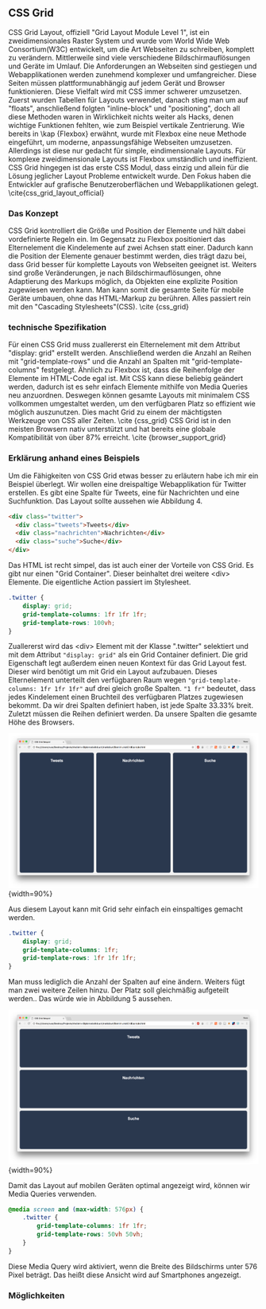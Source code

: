 ## CSS Grid

[kommentar]: # 'CSS Grid, offiziell "Grid Layout Module Level 1", ist eine Technik um zweidimensionale Layouts in Form eines Rasters umzusetzen. Dieses Modul ist speziell für anpassungsfähige grafische Benutzeroberflächen optimiert worden. Außerdem erlaubt Grid gravierende Veränderungen des Layouts, ohne das sich diese auch im Markup wiederspiegeln müssen. Dies ist durch die explizite Positionierung der Elemente möglich. Außerdem kann der Autor die Seite mithilfe von Media Queries, in Kombination mit den Attributen des Grid Containers, an Veränderungen des Gerät Formfaktors, der Bildschirmausrichtung und Auflösung anpassen, ohne die semantische Struktur der Webseite zu beeinflussen. \cite{css_grid_layout_official}'

CSS Grid Layout, offiziell "Grid Layout Module Level 1", ist ein zweidimensionales Raster System und wurde vom World Wide Web Consortium(W3C) entwickelt, um die Art Webseiten zu schreiben, komplett zu verändern. Mittlerweile sind viele verschiedene Bildschirmauflösungen und Geräte im Umlauf. Die Anforderungen an Webseiten sind gestiegen und Webapplikationen werden zunehmend komplexer und umfangreicher. Diese Seiten müssen plattformunabhängig auf jedem Gerät und Browser funktionieren. Diese Vielfalt wird mit CSS immer schwerer umzusetzen. Zuerst wurden Tabellen für Layouts verwendet, danach stieg man um auf "floats", anschließend folgten "inline-block" und "positioning", doch all diese Methoden waren in Wirklichkeit nichts weiter als Hacks, denen wichtige Funktionen fehlten, wie zum Beispiel vertikale Zentrierung. Wie bereits in \kap {Flexbox} erwähnt, wurde mit Flexbox eine neue Methode eingeführt, um moderne, anpassungsfähige Webseiten umzusetzen. Allerdings ist diese nur gedacht für simple, eindimensionale Layouts. Für komplexe zweidimensionale Layouts ist Flexbox umständlich und ineffizient. CSS Grid hingegen ist das erste CSS Modul, dass einzig und allein für die Lösung jeglicher Layout Probleme entwickelt wurde. Den Fokus haben die Entwickler auf grafische Benutzeroberflächen und Webapplikationen gelegt. \cite{css_grid_layout_official}

### Das Konzept

CSS Grid kontrolliert die Größe und Position der Elemente und hält dabei vordefinierte Regeln ein. Im Gegensatz zu Flexbox positioniert das Elternelement die Kindelemente auf zwei Achsen statt einer. Dadurch kann die Position der Elemente genauer bestimmt werden, dies trägt dazu bei, dass Grid besser für komplette Layouts von Webseiten geeignet ist. Weiters sind große Veränderungen, je nach Bildschirmauflösungen, ohne Adaptierung des Markups möglich, da Objekten eine explizite Position zugewiesen werden kann. Man kann somit die gesamte Seite für mobile Geräte umbauen, ohne das HTML-Markup zu berühren. Alles passiert rein mit den "Cascading Stylesheets"(CSS). \cite {css_grid}

### technische Spezifikation

Für einen CSS Grid muss zuallererst ein Elternelement mit dem Attribut "display: grid" erstellt werden. Anschließend werden die Anzahl an Reihen mit "grid-template-rows" und die Anzahl an Spalten mit "grid-template-columns" festgelegt. Ähnlich zu Flexbox ist, dass die Reihenfolge der Elemente im HTML-Code egal ist. Mit CSS kann diese beliebig geändert werden, dadurch ist es sehr einfach Elemente mithilfe von Media Queries neu anzuordnen. Deswegen können gesamte Layouts mit minimalem CSS vollkommen umgestaltet werden, um den verfügbaren Platz so effizient wie möglich auszunutzen. Dies macht Grid zu einem der mächtigsten Werkzeuge von CSS aller Zeiten. \cite {css_grid}
CSS Grid ist in den meisten Browsern nativ unterstützt und hat bereits eine globale Kompatibilität von über 87% erreicht. \cite {browser_support_grid}

### Erklärung anhand eines Beispiels

Um die Fähigkeiten von CSS Grid etwas besser zu erläutern habe ich mir ein Beispiel überlegt. Wir wollen eine dreispaltige Webapplikation für Twitter erstellen. Es gibt eine Spalte für Tweets, eine für Nachrichten und eine Suchfunktion. Das Layout sollte aussehen wie Abbildung 4.

```html
<div class="twitter">
  <div class="tweets">Tweets</div>
  <div class="nachrichten">Nachrichten</div>
  <div class="suche">Suche</div>
</div>
```

Das HTML ist recht simpel, das ist auch einer der Vorteile von CSS Grid. Es gibt nur einen "Grid Container". Dieser beinhaltet drei weitere \<div> Elemente. Die eigentliche Action passiert im Stylesheet.

```css
.twitter {
	display: grid;
	grid-template-columns: 1fr 1fr 1fr;
	grid-template-rows: 100vh;
}
```

Zuallererst wird das \<div> Element mit der Klasse ".twitter" selektiert und mit dem Attribut `"display: grid"` als ein Grid Container definiert. Die grid Eigenschaft legt außerdem einen neuen Kontext für das Grid Layout fest. Dieser wird benötigt um mit Grid ein Layout aufzubauen. Dieses Elternelement unterteilt den verfügbaren Raum wegen `"grid-template-columns: 1fr 1fr 1fr"` auf drei gleich große Spalten. `"1 fr"` bedeutet, dass jedes Kindelement einen Bruchteil des verfügbaren Platzes zugewiesen bekommt. Da wir drei Spalten definiert haben, ist jede Spalte 33.33% breit. Zuletzt müssen die Reihen definiert werden. Da unsere Spalten die gesamte Höhe des Browsers.

![Ein dreispaltiges CSS Grid Layout](bilder/Dominik/CSS_Grid_example_1.png){width=90%}

Aus diesem Layout kann mit Grid sehr einfach ein einspaltiges gemacht werden.

```css
.twitter {
	display: grid;
	grid-template-columns: 1fr;
	grid-template-rows: 1fr 1fr 1fr;
}
```

Man muss lediglich die Anzahl der Spalten auf eine ändern. Weiters fügt man zwei weitere Zeilen hinzu. Der Platz soll gleichmäßig aufgeteilt werden.. Das würde wie in Abbildung 5 aussehen.

![Ein zweispaltiges CSS Grid Layout mit zwei Zeilen](bilder/Dominik/CSS_Grid_example_2.png){width=90%}

Damit das Layout auf mobilen Geräten optimal angezeigt wird, können wir Media Queries verwenden.

```css
@media screen and (max-width: 576px) {
	.twitter {
		grid-template-columns: 1fr 1fr;
		grid-template-rows: 50vh 50vh;
	}
}
```

Diese Media Query wird aktiviert, wenn die Breite des Bildschirms unter 576 Pixel beträgt. Das heißt diese Ansicht wird auf Smartphones angezeigt.

### Möglichkeiten
